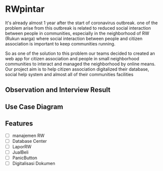 # RWpintar #

It's already almost 1 year after the start of coronavirus outbreak.
one of the problem arise from this outbreak is related to reduced social interaction between people in communities, especially in the
neighborhood of RW (Rukun warga) where social interaction between people and citizen association is important to keep communities running.

So as one of the solution to this problem our teams decided to created an web app for citizen association and people in small neighborhood communities to
interact and managed the neighborhood by online means. 
Our project aim is to help citizen association digitalized their database, social help system and almost all of their communities facilities

## Observation and Interview Result ##



## Use Case Diagram ##


## Features ##
- [  ] manajemen RW
- [  ] Database Center
- [  ] LaporRW
- [  ] JualBeli
- [  ] PanicButton
- [  ] Digitalisasi Dokumen

